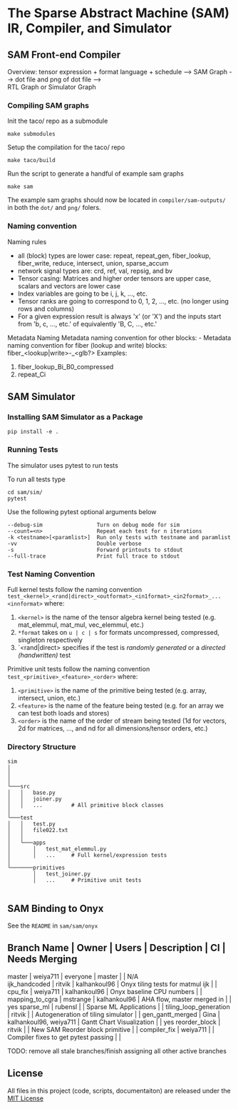 # The Sparse Abstract Machine (SAM) IR, Compiler, and Simulator 

## SAM Front-end Compiler

Overview:
tensor expression + format language + schedule
-->
SAM Graph 
--> 
dot file and png of dot file
-->        
RTL Graph or Simulator Graph

### Compiling SAM graphs
Init the taco/ repo as a submodule
```
make submodules
```

Setup the compilation for the taco/ repo
```
make taco/build
```

Run the script to generate a handful of example sam graphs
```
make sam
```

The example sam graphs should now be located in `compiler/sam-outputs/` in both the `dot/` and `png/` folers. 

### Naming convention
Naming rules
- all (block) types are lower case: repeat, repeat_gen, fiber_lookup, fiber_write, reduce, intersect, union, sparse_accum
- network signal types are: crd, ref, val, repsig, and bv
- Tensor casing: Matrices and higher order tensors are upper case, scalars and vectors are lower case
- Index variables are going to be i, j, k, ..., etc.
- Tensor ranks are going to correspond to 0, 1, 2, ..., etc. (no longer using rows and columns)
- For a given expression result is always 'x' (or 'X') and the inputs start from 'b, c, ..., etc.' of equivalently 'B, C, ..., etc.'

Metadata Naming
Metadata naming convention for other blocks: <block name>-<metadata>
Metadata naming convention for fiber (lookup and write) blocks: fiber_<lookup|write>-<tensor>_<index>_<format>_<glb?>
Examples:
1. fiber_lookup_Bi_B0_compressed
2. repeat_Ci
 
## SAM Simulator
### Installing SAM Simulator as a Package
 ```
 pip install -e .
 ```
 
### Running Tests
The simulator uses pytest to run tests

To run all tests type 
```
cd sam/sim/
pytest
```

Use the following pytest optional arguments below
```
--debug-sim                 Turn on debug mode for sim
--count=<n>                 Repeat each test for n iterations 
-k <testname>[<paramlist>]  Run only tests with testname and paramlist
-vv                         Double verbose
-s                          Forward printouts to stdout
--full-trace                Print full trace to stdout
```


### Test Naming Convention
Full kernel tests follow the naming convention `test_<kernel>_<rand|direct>_<outformat>_<in1format>_<in2format>_...<innformat>` where: 
1. `<kernel>` is the name of the tensor algebra kernel being tested (e.g. mat_elemmul, mat_mul, vec_elemmul, etc.)
2. `*format` takes on `u | c | s` for formats uncompressed, compressed, singleton respectively
3. `<rand|direct> specifies if the test is _randomly generated_ or a _directed (handwritten)_ test

Primitive unit tests follow the naming convention `test_<primitive>_<feature>_<order>` where:
1. `<primitive>` is the name of the primitive being tested (e.g. array, intersect, union, etc.)
2. `<feature>` is the name of the feature being tested (e.g. for an array we can test both loads and stores)
3. `<order>` is the name of the order of stream being tested (1d for vectors,
2d for matrices, ..., and nd for all dimensions/tensor orders, etc.)
 

### Directory Structure
```
sim
│   
│       
│
└───src
│   │   base.py
│   │   joiner.py
│   │   ...         # All primitive block classes
│   
└───test
│   │   test.py
│   │   file022.txt
│   │
│   └───apps
│       │   test_mat_elemmul.py
│       │   ...     # Full kernel/expression tests
│
└───────primitives
        │   test_joiner.py
        │   ...     # Primitive unit tests
   
```

## SAM Binding to Onyx
See the `README` in `sam/sam/onyx`

## 
Branch Name | Owner | Users | Description | CI | Needs Merging 
------
master 	 | weiya711 | everyone | master | | N/A  
ijk_handcoded | ritvik | kalhankoul96 | Onyx tiling tests for matmul ijk | | 
cpu_fix       | weiya711 | kalhankoul96 | Onyx baseline CPU numbers | | 
mapping_to_cgra | mstrange | kalhankoul96 | AHA flow, master merged in | | yes
sparse_ml | rubensl | | Sparse ML Applications | | 
tiling_loop_generation | ritvik | | Autogeneration of tiling simulator | | 
gen_gantt_merged | Gina | kalhankoul96, weiya711 | Gantt Chart Visualization | | yes
reorder_block | ritvik | | New SAM Reorder block primitive | | 
compiler_fix | weiya711 | | Compiler fixes to get pytest passing | | 

TODO: remove all stale branches/finish assigning all other active branches 


## License
All files in this project (code, scripts, documentaiton) are released under the [MIT License](LICENSE) 
